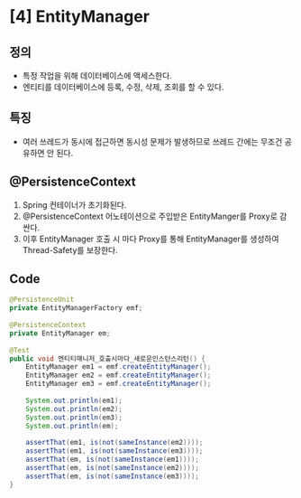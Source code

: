 # [4] EntityManager

## 정의
* 특정 작업을 위해 데이터베이스에 액세스한다.
* 엔티티를 데이터베이스에 등록, 수정, 삭제, 조회를 할 수 있다.

## 특징
* 여러 쓰레드가 동시에 접근하면 동시성 문제가 발생하므로 쓰레드 간에는 무조건 공유하면 안 된다.

## @PersistenceContext
1. Spring 컨테이너가 초기화된다.
2. @PersistenceContext 어노테이션으로 주입받은 EntityManger를 Proxy로 감싼다.
3. 이후 EntityManager 호출 시 마다 Proxy를 통해 EntityManager를 생성하여 Thread-Safety를 보장한다.

## Code
```java
@PersistenceUnit
private EntityManagerFactory emf;
 
@PersistenceContext
private EntityManager em;
 
@Test
public void 엔티티매니저_호출시마다_새로운인스턴스리턴() {
    EntityManager em1 = emf.createEntityManager();
    EntityManager em2 = emf.createEntityManager();
    EntityManager em3 = emf.createEntityManager();
 
    System.out.println(em1);
    System.out.println(em2);
    System.out.println(em3);
    System.out.println(em);
 
    assertThat(em1, is(not(sameInstance(em2))));
    assertThat(em1, is(not(sameInstance(em3))));
    assertThat(em, is(not(sameInstance(em1))));
    assertThat(em, is(not(sameInstance(em2))));
    assertThat(em, is(not(sameInstance(em3))));
}
```